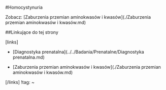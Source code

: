 #Homocystynuria

Zobacz: [Zaburzenia przemian aminokwasów i kwasów](./Zaburzenia przemian aminokwasów i kwasów.md)





##Linkujące do tej strony

[links]

- [Diagnostyka prenatalna](../../Badania/Prenatalne/Diagnostyka prenatalna.md)

- [Zaburzenia przemian aminokwasów i kwasów](./Zaburzenia przemian aminokwasów i kwasów.md)


[/links]
!tag:
~

